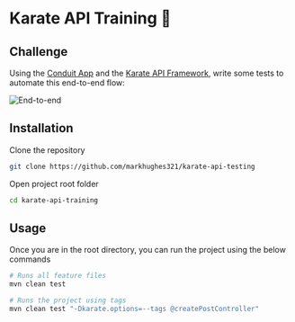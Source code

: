 # Karate API Training 🥋

## Challenge

Using the [Conduit App](https://react-redux.realworld.io/#/?_k=zkbpmx) and the [Karate API Framework](https://github.com/karatelabs), write some tests to automate this end-to-end flow:

![End-to-end](https://user-images.githubusercontent.com/9667977/193750490-a4022a27-c624-41d0-a249-7622bd8e4bfd.png)


## Installation

Clone the repository

```bash
git clone https://github.com/markhughes321/karate-api-testing
```

Open project root folder

```bash
cd karate-api-training
```

## Usage

Once you are in the root directory, you can run the project using the below commands

```python
# Runs all feature files
mvn clean test

# Runs the project using tags
mvn clean test "-Dkarate.options=--tags @createPostController"

```
